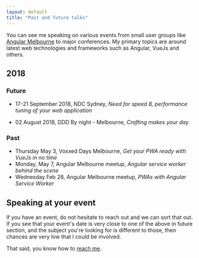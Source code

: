 ```yaml
---
layout: default
title: "Past and future talks"
---
```


You can see me speaking on various events from small user groups like [Angular Melbourne](https://www.meetup.com/Angular-Melbourne) to major conferences. My primary topics are around latest web technologies and frameworks such as Angular, VueJs and others.

## 2018

### Future
* <i class="fa fa-calendar-o"></i> 17-21 September 2018, NDC Sydney, *Need for speed 8, performance tuning of your web application*

* <i class="fa fa-calendar-o"></i> 02 August 2018, DDD By night - Melbourne, *Crafting makes your day*

### Past

* <i class="fa fa-calendar-o"></i> Thursday May 3, Voxxed Days Melbourne, *Get your PWA ready with VueJs in no time*
* <i class="fa fa-calendar-o"></i> Monday, May 7, Angular Melbourne meetup, *Angular service worker behind the scene*
* <i class="fa fa-calendar-o"></i> Wednesday Feb 28, Angular Melbourne meetup, *PWAs with Angular Service Worker*

## Speaking at your event

If you have an event, do not hesitate to reach out and we can sort that out. If you see that your event's date is very close to one of the above in future section, and the subject you're looking for is different to those, then chances are very low that I could be involved.

That said, you know how to [reach me](/contactme).


